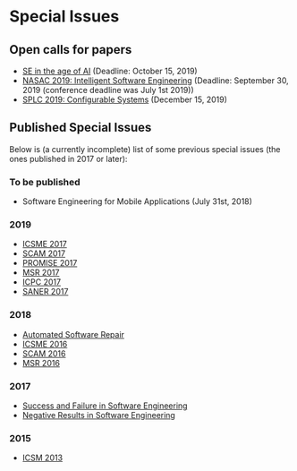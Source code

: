 # Special Issues

## Open calls for papers

- [SE in the age of AI](2019_SE_in_the_age_of_AI.md) (Deadline: October 15, 2019)
- [NASAC 2019: Intelligent Software Engineering](http://nasac2019.zju.edu.cn/intelligent.html) (Deadline: September 30, 2019 (conference deadline was July 1st 2019))
- [SPLC 2019: Configurable Systems](https://splc2019.net/call-for-papers/call-for-empirical-software-engineering-special-issue/) (December 15, 2019)

## Published Special Issues

Below is (a currently incomplete) list of some previous special issues (the ones published in 2017 or later):

### To be published
- Software Engineering for Mobile Applications (July 31st, 2018)

### 2019
- [ICSME 2017](https://link.springer.com/article/10.1007/s10664-019-09740-7)
- [SCAM 2017](https://link.springer.com/article/10.1007/s10664-019-09745-2)
- [PROMISE 2017](https://link.springer.com/article/10.1007/s10664-019-09746-1)
- [MSR 2017](https://link.springer.com/article/10.1007/s10664-019-09724-7)
- [ICPC 2017](https://link.springer.com/article/10.1007/s10664-018-9662-1)
- [SANER 2017](https://link.springer.com/article/10.1007/s10664-018-9678-6)

### 2018
- [Automated Software Repair](https://link.springer.com/article/10.1007/s10664-018-9632-7)
- [ICSME 2016](https://link.springer.com/article/10.1007/s10664-018-9631-8)
- [SCAM 2016](https://link.springer.com/article/10.1007/s10664-018-9610-0)
- [MSR 2016](https://link.springer.com/article/10.1007/s10664-018-9612-y)

### 2017
- [Success and Failure in Software Engineering](https://link.springer.com/article/10.1007/s10664-017-9505-5)
- [Negative Results in Software Engineering](https://link.springer.com/article/10.1007/s10664-017-9498-0)

### 2015
- [ICSM 2013](https://link.springer.com/article/10.1007/s10664-015-9398-0)